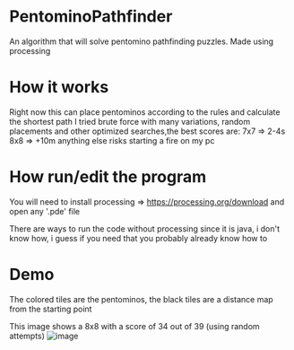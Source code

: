 # PentominoPathfinder
An algorithm that will solve pentomino pathfinding puzzles. Made using processing

# How it works
Right now this can place pentominos according to the rules and calculate the shortest path 
I tried brute force with many variations, random placements and other optimized searches,the best scores are:
7x7 => 2-4s
8x8 => +10m
anything else risks starting a fire on my pc

# How run/edit the program
You will need to install processing => https://processing.org/download and open any '.pde' file

There are ways to run the code without processing since it is java, i don't know how, i guess if you need that you probably already know how to

# Demo
The colored tiles are the pentominos, the black tiles are a distance map from the starting point

This image shows a 8x8 with a score of 34 out of 39 (using random attempts)
![image](https://github.com/user-attachments/assets/854e473f-335d-4d2f-897b-abda430796f8)

